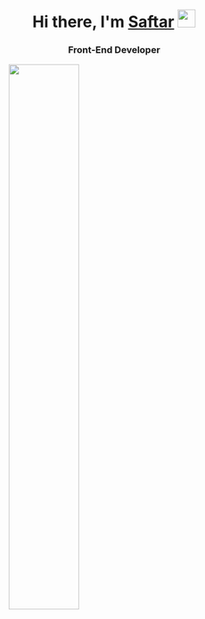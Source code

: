 
<h1 align="center">Hi there, I'm <a href="https://github.com/Saftar94" target="_blank">Saftar</a> 
<img src="https://github.com/blackcater/blackcater/raw/main/images/Hi.gif" height="32"/></h1>
<h3 align="center">Front-End Developer</h3>

<a align="center">
<img align="center" src="https://cdn.dribbble.com/users/1235346/screenshots/3252385/job.gif" width="50%"/>
  </a>








